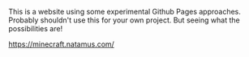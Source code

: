 This is a website using some experimental Github Pages approaches. Probably shouldn't use this for your own project. But seeing what the possibilities are!

https://minecraft.natamus.com/
